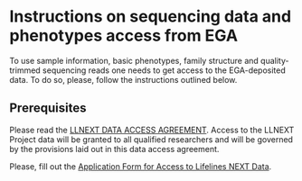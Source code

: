 # Instructions on sequencing data and phenotypes access from EGA

To use sample information, basic phenotypes, family structure and quality-trimmed sequencing reads one needs to get access to the EGA-deposited data.
To do so, please, follow the instructions outlined below. 

## Prerequisites
Please read the [LLNEXT DATA ACCESS AGREEMENT](https://groningenmicrobiome.org/?page_id=2598). Access to the LLNEXT Project data will be granted 
to all qualified researchers and will be governed by the provisions laid out in this data access agreement.

Please, fill out the [Application Form for Access to Lifelines NEXT Data](https://docs.google.com/forms/d/e/1FAIpQLScUaLZk6Smz66EAqgb0JmzyXLPF3V9mHdvWEuL98qT4yF1j5g/viewform).

